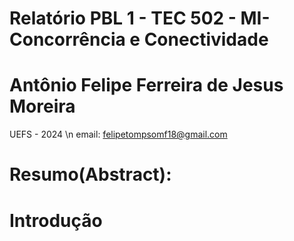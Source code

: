 # Relatório PBL 1 - TEC 502 - MI-Concorrência e Conectividade
# Antônio Felipe Ferreira de Jesus Moreira
UEFS - 2024 \n
email: felipetompsomf18@gmail.com
# Resumo(Abstract):
# Introdução